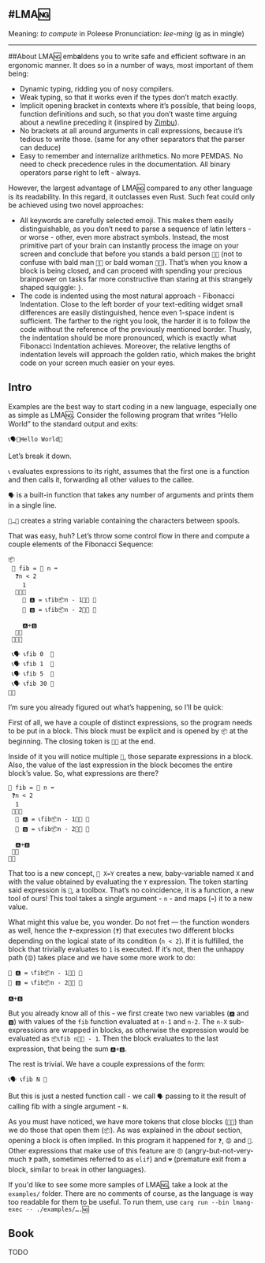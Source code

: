 #LMA🆖
---
Meaning: *to compute* in Poleese
Pronunciation: *lee-ming* (g as in mingle)

---

##About
LMA🆖 emb**a**ldens you to write safe and efficient software in an ergonomic manner. It does so in a number of ways, most important of them being:

* Dynamic typing, ridding you of nosy compilers.
* Weak typing, so that it works even if the types don’t match exactly.
* Implicit opening bracket in contexts where it’s possible, that being loops, function definitions and such, so that you don’t waste time arguing about a newline preceding it (inspired by [Zimbu](http://www.zimbu.org/)).
* No brackets at all around arguments in call expressions, because it’s tedious to write those. (same for any other separators that the parser can deduce)
* Easy to remember and internalize arithmetics. No more PEMDAS. No need to check precedence rules in the documentation. All binary operators parse right to left - always.

However, the largest advantage of LMA🆖 compared to any other language is its readability. In this regard, it outclasses even Rust. Such feat could only be achieved using two novel approaches:

* All keywords are carefully selected emoji. This makes them easily distinguishable, as you don’t need to parse a sequence of latin letters - or worse - other, even more abstract symbols. Instead, the most primitive part of your brain can instantly process the image on your screen and conclude that before you stands a bald person `🧑‍🦲` (not to confuse with bald man `👨‍🦲` or bald woman `👩‍🦲`). That’s when you know a block is being closed, and can proceed with spending your precious brainpower on tasks far more constructive than staring at this strangely shaped squiggle: `}`.
* The code is indented using the most natural approach - Fibonacci Indentation. Close to the left border of your text-editing widget small differences are easily distinguished, hence even 1-space indent is sufficient. The farther to the right you look, the harder it is to follow the code without the reference of the previously mentioned border. Thusly, the indentation should be more pronounced, which is exactly what Fibonacci Indentation achieves. Moreover, the relative lengths of indentation levels will approach the golden ratio, which makes the bright code on your screen much easier on your eyes.

## Intro
Examples are the best way to start coding in a new language, especially one as simple as LMA🆖. Consider the following program that writes “Hello World” to the standard output and exits:
```
📞🗣🧵Hello World🧵
```
Let’s break it down.

`📞` evaluates expressions to its right, assumes that the first one is a function and then calls it, forwarding all other values to the callee.

`🗣` is a built-in function that takes any number of arguments and prints  them in a single line.

`🧵…🧵` creates a string variable containing the characters between spools.

That was easy, huh? Let’s throw some control flow in there and compute a couple elements of the Fibonacci Sequence:

```
📦
 👶 fib = 🧰 n ➡️ 
  ❓n < 2
    1
  🧑‍🦲😡
    👶 🅰️ = 📞fib📦n - 1🧑‍🦲 💪
    👶 🅱️ = 📞fib📦n - 2🧑‍🦲 💪

    🅰️+🅱️
  🧑‍🦲
 🧑‍🦲💪

 📞🗣 📞fib 0  💪
 📞🗣 📞fib 1  💪
 📞🗣 📞fib 5  💪
 📞🗣 📞fib 30 💪
🧑‍🦲
```

I’m sure you already figured out what’s happening, so I’ll be quick:

First of all, we have a couple of distinct expressions, so the program needs to be put in a block. This block must be explicit and is opened by `📦` at the beginning. The closing token is `🧑‍🦲` at the end.

Inside of it you will notice multiple `💪`, those separate expressions in a block. Also, the value of the last expression in the block becomes the entire block’s value. So, what expressions are there?

```
👶 fib = 🧰 n ➡️ 
 ❓n < 2
  1
 🧑‍🦲😡
  👶 🅰️ = 📞fib📦n - 1🧑‍🦲 💪
  👶 🅱️ = 📞fib📦n - 2🧑‍🦲 💪

  🅰️+🅱️
 🧑‍🦲
🧑‍🦲
```

That too is a new concept, `👶 X=Y` creates a new, baby-variable named `X` and with the value obtained by evaluating the `Y` expression. The token starting said expression is `🧰`, a toolbox. That’s no coincidence, it is a function, a new tool of ours! This tool takes a single argument - `n` - and maps (`➡️`) it to a new value.

What might this value be, you wonder. Do not fret — the function wonders as well, hence the `❓`-expression (`❓`) that executes two different blocks depending on the logical state of its condition (`n < 2`). If it is fulfilled, the block that trivially evaluates to `1` is executed. If it’s not, then the unhappy path (`😡`) takes place and we have some more work to do:

```
👶 🅰️ = 📞fib📦n - 1🧑‍🦲 💪
👶 🅱️ = 📞fib📦n - 2🧑‍🦲 💪

🅰️+🅱️
```


But you already know all of this - we first create two new variables (`🅰️` and `🅱️`) with values of the `fib` function evaluated at `n-1` and `n-2`. The `n-X` sub-expressions are wrapped in blocks, as otherwise the expression would be evaluated as `📦📞fib n🧑‍🦲 - 1`. Then the block evaluates to the last expression, that being the sum `🅰️+🅱️`.

The rest is trivial. We have a couple expressions of the form:
```
📞🗣 📞fib N 💪
```

But this is just a nested function call - we call `🗣` passing to it the result of calling fib with a single argument - `N`.

As you must have noticed, we have more tokens that close blocks (`🧑‍🦲`) than we do those that open them (`📦`). As was explained in the *about* section, opening a block is often implied. In this program it happened for `❓`, `😡` and `🧰`. Other expressions that make use of this feature are `😠` (angry-but-not-very-much `❓` path, sometimes referred to as `elif`) and `💔` (premature exit from a block, similar to `break` in other languages).

If you'd like to see some more samples of LMA🆖, take a look at the `examples/` folder. There are no comments of course, as the language is way too readable for them to be useful. To run them, use `carg run --bin lmang-exec -- ./examples/….🆖`

## Book
TODO